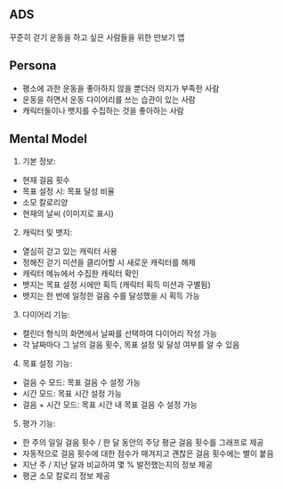 ## ADS
꾸준히 걷기 운동을 하고 싶은 사람들을 위한 만보기 앱

## Persona
- 평소에 과한 운동을 좋아하지 않을 뿐더러 의지가 부족한 사람
- 운동을 하면서 운동 다이어리를 쓰는 습관이 있는 사람
- 캐릭터들이나 뱃지를 수집하는 것을 좋아하는 사람

## Mental Model

1) 기본 정보:

- 현재 걸음 횟수
- 목표 설정 시: 목표 달성 비율
- 소모 칼로리양
- 현재의 날씨 (이미지로 표시)

2) 캐릭터 및 뱃지:

- 열심히 걷고 있는 캐릭터 사용
- 정해진 걷기 미션을 클리어할 시 새로운 캐릭터를 해제
- 캐릭터 메뉴에서 수집한 캐릭터 확인
- 뱃지는 목표 설정 시에만 획득 (캐릭터 획득 미션과 구별됨)
- 뱃지는 한 번에 일정한 걸음 수를 달성했을 시 획득 가능

3) 다이어리 기능:

- 캘린더 형식의 화면에서 날짜를 선택하여 다이어리 작성 가능
- 각 날짜마다 그 날의 걸음 횟수, 목표 설정 및 달성 여부를 알 수 있음

4) 목표 설정 기능:

- 걸음 수 모드: 목표 걸음 수 설정 가능
- 시간 모드: 목표 시간 설정 가능
- 걸음 + 시간 모드: 목표 시간 내 목표 걸음 수 설정 가능

5) 평가 기능:

- 한 주의 일일 걸음 횟수 / 한 달 동안의 주당 평균 걸음 횟수를 그래프로 제공
- 자동적으로 걸음 횟수에 대한 점수가 매겨지고 괜찮은 걸음 횟수에는 별이 붙음
- 지난 주 / 지난 달과 비교하여 몇 % 발전했는지의 정보 제공
- 평균 소모 칼로리 정보 제공


